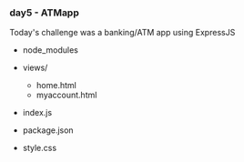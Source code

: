 ### day5 - ATMapp

Today's challenge was a banking/ATM app using ExpressJS

- node_modules

- views/

    - home.html
    - myaccount.html

- index.js

- package.json

- style.css
